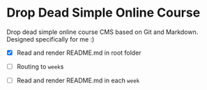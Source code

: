 # Drop Dead Simple Online Course

Drop dead simple online course CMS based on Git and Markdown.
Designed specifically for me :)

* [x] Read and render README.md in root folder
* [ ] Routing to `week`s
* [ ] Read and render README.md in each `week`


